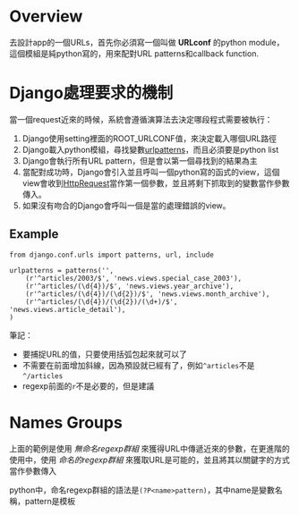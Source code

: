 Overview
====================

去設計app的一個URLs，首先你必須寫一個叫做 **URLconf** 的python module，這個模組是純python寫的，用來配對URL patterns和callback function.

Django處理要求的機制
====================

當一個request近來的時候，系統會遵循演算法去決定哪段程式需要被執行：

1. Django使用setting裡面的ROOT_URLCONF值，來決定載入哪個URL路徑
2. Django載入python模組，尋找變數[urlpatterns](#)，而且必須要是python list
3. Django會執行所有URL pattern，但是會以第一個尋找到的結果為主
4. 當配對成功時，Django會引入並且呼叫一個python寫的函式的view，這個view會收到[HttpRequest]()當作第一個參數，並且將剩下抓取到的變數當作參數傳入。
5. 如果沒有吻合的Django會呼叫一個是當的處理錯誤的view。

Example
--------------------

    from django.conf.urls import patterns, url, include

    urlpatterns = patterns('',
        (r'^articles/2003/$', 'news.views.special_case_2003'),
        (r'^articles/(\d{4})/$', 'news.views.year_archive'),
        (r'^articles/(\d{4})/(\d{2})/$', 'news.views.month_archive'),
        (r'^articles/(\d{4})/(\d{2})/(\d+)/$', 'news.views.article_detail'),
    )

筆記：

+ 要捕捉URL的值，只要使用括弧包起來就可以了
+ 不需要在前面增加斜線，因為預設就已經有了，例如`^articles`不是`^/articles`
+ regexp前面的`r`不是必要的，但是建議

Names Groups
====================

上面的範例是使用 *無命名regexp群組* 來獲得URL中傳遞近來的參數，在更進階的使用中，使用 *命名的regexp群組* 來獲取URL是可能的，並且將其以關鍵字的方式當作參數傳入

python中，命名regexp群組的語法是`(?P<name>pattern)`，其中name是變數名稱，pattern是模板
